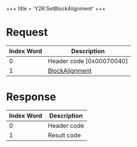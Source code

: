 +++
title = 'Y2R:SetBlockAlignment'
+++

# Request

| Index Word | Description                                                 |
|------------|-------------------------------------------------------------|
| 0          | Header code \[0x00070040\]                                  |
| 1          | [BlockAlignment](Camera_Services#blockalignment "wikilink") |

# Response

| Index Word | Description |
|------------|-------------|
| 0          | Header code |
| 1          | Result code |
